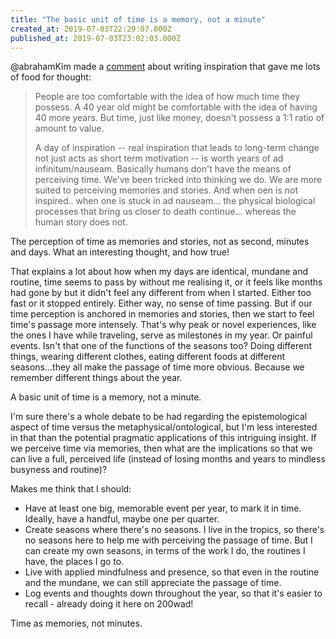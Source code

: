 ```yaml
---
title: "The basic unit of time is a memory, not a minute"
created_at: 2019-07-03T22:29:07.000Z
published_at: 2019-07-03T23:02:03.000Z
---
```

@abrahamKim made a [comment](https://200wordsaday.com/words/my-motivation-to-write-reflects-what-s-happening-in-my-life-143805cac9c9c86e9e) about writing inspiration that gave me lots of food for thought:  

  

> People are too comfortable with the idea of how much time they possess. A 40 year old might be comfortable with the idea of having 40 more years. But time, just like money, doesn't possess a 1:1 ratio of amount to value.  
>   
> A day of inspiration -- real inspiration that leads to long-term change not just acts as short term motivation -- is worth years of ad infinitum/nauseam. Basically humans don't have the means of perceiving time. We've been tricked into thinking we do. We are more suited to perceiving memories and stories. And when oen is not inspired.. when one is stuck in ad nauseam... the physical biological processes that bring us closer to death continue... whereas the human story does not.

  

The perception of time as memories and stories, not as second, minutes and days. What an interesting thought, and how true!  

  

That explains a lot about how when my days are identical, mundane and routine, time seems to pass by without me realising it, or it feels like months had gone by but it didn't feel any different from when I started. Either too fast or it stopped entirely. Either way, no sense of time passing. But if our time perception is anchored in memories and stories, then we start to feel time's passage more intensely. That's why peak or novel experiences, like the ones I have while traveling, serve as milestones in my year. Or painful events. Isn't that one of the functions of the seasons too? Doing different things, wearing different clothes, eating different foods at different seasons...they all make the passage of time more obvious. Because we remember different things about the year.

  

A basic unit of time is a memory, not a minute.

  

I'm sure there's a whole debate to be had regarding the epistemological aspect of time versus the metaphysical/ontological, but I'm less interested in that than the potential pragmatic applications of this intriguing insight. If we perceive time via memories, then what are the implications so that we can live a full, perceived life (instead of losing months and years to mindless busyness and routine)?

  

Makes me think that I should:

*   Have at least one big, memorable event per year, to mark it in time. Ideally, have a handful, maybe one per quarter.
*   Create seasons where there's no seasons. I live in the tropics, so there's no seasons here to help me with perceiving the passage of time. But I can create my own seasons, in terms of the work I do, the routines I have, the places I go to.
*   Live with applied mindfulness and presence, so that even in the routine and the mundane, we can still appreciate the passage of time.
*   Log events and thoughts down throughout the year, so that it's easier to recall - already doing it here on 200wad!

  

Time as memories, not minutes.

